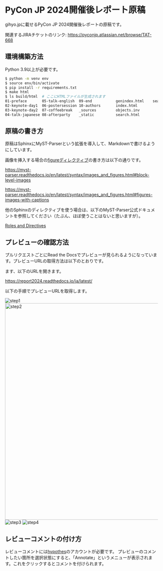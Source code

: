 # PyCon JP 2024開催後レポート原稿

gihyo.jpに載せるPyCon JP 2024開催後レポートの原稿です。

関連するJIRAチケットのリンク: https://pyconjp.atlassian.net/browse/TAT-668

## 環境構築方法
Python 3.9以上が必要です。

```bash
$ python -m venv env
$ source env/bin/activate
$ pip install -r requirements.txt
$ make html
$ ls build/html  # ここにHTMLファイルが生成されます
01-preface       05-talk-english  09-end           genindex.html    searchindex.js
02-keynote-day1  06-postersession 10-authors       index.html
03-keynote-day2  07-coffeebreak   _sources         objects.inv
04-talk-japanese 08-afterparty    _static          search.html
```

## 原稿の書き方
原稿はSphinxにMyST-Parserという拡張を導入して、Markdownで書けるようにしています。

画像を挿入する場合の[figureディレクティブ](https://sphinx-users.jp/reverse-dict/images/caption.html)の書き方は以下の通りです。

https://myst-parser.readthedocs.io/en/latest/syntax/images_and_figures.html#block-level-images

https://myst-parser.readthedocs.io/en/latest/syntax/images_and_figures.html#figures-images-with-captions

他のSphinxのディレクティブを使う場合は、以下のMyST-Parser公式ドキュメントを参照してください（たぶん、ほぼ使うことはないと思いますが）。

[Roles and Directives](https://myst-parser.readthedocs.io/en/latest/syntax/roles-and-directives.html)

## プレビューの確認方法
プルリクエストごとにRead the Docsでプレビューが見られるようになっています。プレビューURLの取得方法は以下のとおりです。

ます、以下のURLを開きます。

https://report2024.readthedocs.io/ja/latest/

以下の手順でプレビューURLを取得します。

![step1](https://github.com/user-attachments/assets/554d2bae-1d67-4670-91d7-da9548465bf1)
<img width="712" alt="step2" src="https://github.com/user-attachments/assets/4cc514ef-a967-437e-bbc5-a63bf3febb01">
![step3](https://github.com/user-attachments/assets/2667206c-7520-4dec-8b95-c67d8a3a2670)
![step4](https://github.com/user-attachments/assets/e010ef5c-58c0-4100-9eb7-804d2c1477b9)

## レビューコメントの付け方
レビューコメントには[hypothes](https://web.hypothes.is/)のアカウントが必要です。
プレビューのコメントしたい箇所を選択状態にすると、「Annotate」というメニューが表示されます。これをクリックするとコメントを付けられます。
